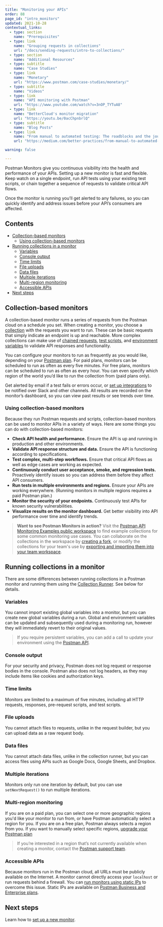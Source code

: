 ```yaml
---
title: "Monitoring your APIs"
order: 88
page_id: "intro_monitors"
updated: 2021-10-28
contextual_links:
  - type: section
    name: "Prerequisites"
  - type: link
    name: "Grouping requests in collections"
    url: "/docs/sending-requests/intro-to-collections/"
  - type: section
    name: "Additional Resources"
  - type: subtitle
    name: "Case Studies"
  - type: link
    name: "Monetary"
    url: "https://www.postman.com/case-studies/monetary/"
  - type: subtitle
    name: "Videos"
  - type: link
    name: "API monitoring with Postman"
    url: "https://www.youtube.com/watch?v=3nOP_TYTuA8"
  - type: link
    name: "BetterCloud's monitor migration"
    url: "https://youtu.be/0acChpnbrlQ"
  - type: subtitle
    name: "Blog Posts"
  - type: link
    name: "From manual to automated testing: The roadblocks and the journey"
    url: "https://medium.com/better-practices/from-manual-to-automated-testing-the-roadblocks-and-the-journey-6333dfacc5ae"

warning: false

---
```


Postman Monitors give you continuous visibility into the health and performance of your APIs. Setting up a new monitor is fast and flexible. Keep watch on a single endpoint, run API tests using your existing test scripts, or chain together a sequence of requests to validate critical API flows.

Once the monitor is running you’ll get alerted to any failures, so you can quickly identify and address issues before your API’s consumers are affected.

## Contents

* [Collection-based monitors](#collection-based-monitors)
    * [Using collection-based monitors](#using-collection-based-monitors)
* [Running collections in a monitor](#running-collections-in-a-monitor)
    * [Variables](#variables)
    * [Console output](#console-output)
    * [Time limits](#time-limits)
    * [File uploads](#file-uploads)
    * [Data files](#data-files)
    * [Multiple iterations](#multiple-iterations)
    * [Multi-region monitoring](#multi-region-monitoring)
    * [Accessible APIs](#accessible-apis)
* [Next steps](#next-steps)

## Collection-based monitors

A collection-based monitor runs a series of requests from the Postman cloud on a schedule you set. When creating a monitor, you choose a [collection](/docs/sending-requests/intro-to-collections/) with the requests you want to run. These can be basic requests that simply indicate an endpoint is up and reachable. More complex collections can make use of [chained requests](https://www.youtube.com/watch?v=shYn3Ys3ygE), [test scripts](https://learning.postman.com/docs/writing-scripts/test-scripts/), and [environment variables](/docs/sending-requests/managing-environments/) to validate API responses and functionality.

You can configure your monitors to run as frequently as you would like, depending on your [Postman plan](https://www.postman.com/pricing/). For paid plans, monitors can be scheduled to run as often as every five minutes. For free plans, monitors can be scheduled to run as often as every hour. You can even specify which region of the world you’d like to run the collection from (paid plans only).

Get alerted by email if a test fails or errors occur, or [set up integrations](/docs/integrations/intro-integrations/) to be notified over Slack and other channels. All results are recorded on the monitor’s dashboard, so you can view past results or see trends over time.

### Using collection-based monitors

Because they run Postman requests and scripts, collection-based monitors can be used to monitor APIs in a variety of ways. Here are some things you can do with collection-based monitors:

* **Check API health and performance.** Ensure the API is up and running in production and other environments.
* **Validate API response structure and data.** Ensure the API is functioning according to specifications.
* **Test complex, multi-step workflows.** Ensure that critical API flows as well as edge cases are working as expected.
* **Continuously conduct user acceptance, smoke, and regression tests.** Proactively identify issues so you can address them before they affect API consumers.
* **Run tests in multiple environments and regions.** Ensure your APIs are working everywhere. (Running monitors in multiple regions requires a paid Postman plan.)
* **Monitor the security of your endpoints.** Continuously test APIs for known security vulnerabilities.
* **Visualize results on the monitor dashboard.** Get better visibility into API performance over time and identify trends.

> **Want to see Postman Monitors in action?** Visit the [Postman API Monitoring Examples public workspace](https://www.postman.com/postman/workspace/postman-api-monitoring-examples/overview) to find example collections for some common monitoring use cases. You can collaborate on the collections in the workspace by [creating a fork](/docs/collaborating-in-postman/version-control-for-collections/#forking-a-collection), or modify the collections for your team's use by [exporting and importing them into your team workspace](/docs/getting-started/importing-and-exporting-data/#exporting-collections).

## Running collections in a monitor

There are some differences between running collections in a Postman monitor and running them using the [Collection Runner](/docs/running-collections/intro-to-collection-runs/). See below for details.

### Variables

You cannot import existing global variables into a monitor, but you can create new global variables during a run. Global and environment variables can be updated and subsequently used during a monitoring run, however they will immediately revert to their original values.

> If you require persistent variables, you can add a call to update your environment using the [Postman API](/docs/developer/intro-api/).

### Console output

For your security and privacy, Postman does not log request or response bodies in the console. Postman also does not log headers, as they may include items like cookies and authorization keys.

### Time limits

Monitors are limited to a maximum of five minutes, including all HTTP requests, responses, pre-request scripts, and test scripts.

### File uploads

You cannot attach files to requests, unlike in the request builder, but you can upload data as a raw request body.

### Data files

You cannot attach data files, unlike in the collection runner, but you can access files using APIs such as Google Docs, Google Sheets, and Dropbox.

### Multiple iterations

Monitors only run one iteration by default, but you can use `setNextRequest()` to run multiple iterations.

### Multi-region monitoring

If you are on a paid plan, you can select one or more geographic regions you'd like your monitor to run from, or have Postman automatically select a region for you. If you are on a free plan, Postman always selects a region from you. If you want to manually select specific regions, [upgrade your Postman plan](https://www.postman.com/pricing)

> If you’re interested in a region that’s not currently available when creating a monitor, contact the [Postman support team](https://www.postman.com/support/).

### Accessible APIs

Because monitors run in the Postman cloud, all URLs must be publicly available on the Internet. A monitor cannot directly access your `localhost` or run requests behind a firewall. You can [run monitors using static IPs](/docs/monitoring-your-api/using-static-IPs-to-monitor/) to overcome this issue. Static IPs are available on [Postman Business and Enterprise plans](https://www.postman.com/pricing).

## Next steps

Learn how to [set up a new monitor](/docs/monitoring-your-api/setting-up-monitor/).
